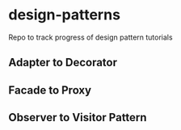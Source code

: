 # design-patterns
Repo to track progress of design pattern tutorials

## Adapter to Decorator
## Facade to Proxy
## Observer to Visitor Pattern
